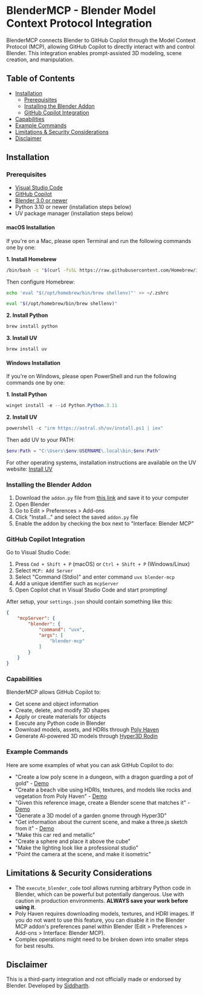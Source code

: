 # BlenderMCP - Blender Model Context Protocol Integration

BlenderMCP connects Blender to GitHub Copilot through the Model Context Protocol (MCP), allowing GitHub Copilot to directly interact with and control Blender. This integration enables prompt-assisted 3D modeling, scene creation, and manipulation.

## Table of Contents
- [Installation](#installation)
  - [Prerequisites](#prerequisites)
  - [Installing the Blender Addon](#installing-the-blender-addon)
  - [GitHub Copilot Integration](#github-copilot-integration)
- [Capabilities](#capabilities)
- [Example Commands](#example-commands)
- [Limitations & Security Considerations](#limitations--security-considerations)
- [Disclaimer](#disclaimer)

## Installation

### Prerequisites

- [Visual Studio Code](https://code.visualstudio.com/Download)
- [GitHub Copilot](https://aka.ms/github/copilot)
- [Blender 3.0 or newer](https://www.blender.org/download/)
- Python 3.10 or newer (installation steps below)
- UV package manager (installation steps below)

#### macOS Installation

If you're on a Mac, please open Terminal and run the following commands one by one:

**1. Install Homebrew**
```bash
/bin/bash -c "$(curl -fsSL https://raw.githubusercontent.com/Homebrew/install/HEAD/install.sh)"
```

Then configure Homebrew: 
```bash
echo 'eval "$(/opt/homebrew/bin/brew shellenv)"' >> ~/.zshrc
```
```bash
eval "$(/opt/homebrew/bin/brew shellenv)"
```

**2. Install Python**
```bash
brew install python
```

**3. Install UV**
```bash
brew install uv
```

#### Windows Installation

If you're on Windows, please open PowerShell and run the following commands one by one:

**1. Install Python**
```powershell
winget install -e --id Python.Python.3.11
```

**2. Install UV**
```powershell
powershell -c "irm https://astral.sh/uv/install.ps1 | iex" 
```

Then add UV to your PATH:
```powershell
$env:Path = "C:\Users\$env:USERNAME\.local\bin;$env:Path"
```

For other operating systems, installation instructions are available on the UV website: [Install UV](https://docs.astral.sh/uv/getting-started/installation/)

### Installing the Blender Addon

1. Download the `addon.py` file from [this link](https://raw.githubusercontent.com/ahujasid/blender-mcp/refs/heads/main/addon.py) and save it to your computer
2. Open Blender
3. Go to Edit > Preferences > Add-ons
4. Click "Install..." and select the saved `addon.py` file
5. Enable the addon by checking the box next to "Interface: Blender MCP"

### GitHub Copilot Integration

Go to Visual Studio Code:
1. Press `Cmd + Shift + P` (macOS) or `Ctrl + Shift + P` (Windows/Linux)
2. Select `MCP: Add Server`
3. Select "Command (Stdio)" and enter command `uvx blender-mcp`
4. Add a unique identifier such as `mcpServer`
5. Open Copilot chat in Visual Studio Code and start prompting!

After setup, your `settings.json` should contain something like this:
```json
{
    "mcpServer": {
        "blender": {
            "command": "uvx",
            "args": [
                "blender-mcp"
            ]
        }
    }
}
```

### Capabilities

BlenderMCP allows GitHub Copilot to:

- Get scene and object information
- Create, delete, and modify 3D shapes
- Apply or create materials for objects
- Execute any Python code in Blender
- Download models, assets, and HDRIs through [Poly Haven](https://polyhaven.com/)
- Generate AI-powered 3D models through [Hyper3D Rodin](https://hyper3d.ai/)

### Example Commands

Here are some examples of what you can ask GitHub Copilot to do:

- "Create a low poly scene in a dungeon, with a dragon guarding a pot of gold" - [Demo](https://www.youtube.com/watch?v=DqgKuLYUv00)
- "Create a beach vibe using HDRIs, textures, and models like rocks and vegetation from Poly Haven" - [Demo](https://www.youtube.com/watch?v=I29rn92gkC4)
- "Given this reference image, create a Blender scene that matches it" - [Demo](https://www.youtube.com/watch?v=FDRb03XPiRo)
- "Generate a 3D model of a garden gnome through Hyper3D"
- "Get information about the current scene, and make a three.js sketch from it" - [Demo](https://www.youtube.com/watch?v=jxbNI5L7AH8)
- "Make this car red and metallic" 
- "Create a sphere and place it above the cube"
- "Make the lighting look like a professional studio"
- "Point the camera at the scene, and make it isometric"

## Limitations & Security Considerations

- The `execute_blender_code` tool allows running arbitrary Python code in Blender, which can be powerful but potentially dangerous. Use with caution in production environments. **ALWAYS save your work before using it**.
- Poly Haven requires downloading models, textures, and HDRI images. If you do not want to use this feature, you can disable it in the Blender MCP addon's preferences panel within Blender (Edit > Preferences > Add-ons > Interface: Blender MCP).
- Complex operations might need to be broken down into smaller steps for best results.

## Disclaimer

This is a third-party integration and not officially made or endorsed by Blender. Developed by [Siddharth](https://x.com/sidahuj).
